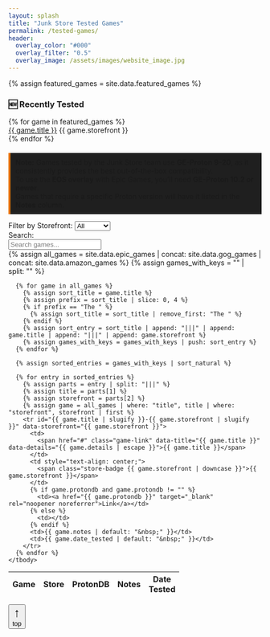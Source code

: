 ```yaml
---
layout: splash
title: "Junk Store Tested Games"
permalink: /tested-games/
header:
  overlay_color: "#000"
  overlay_filter: "0.5"
  overlay_image: /assets/images/website_image.jpg
---
```


<div class="spacer mt-4"></div>

{% assign featured_games = site.data.featured_games %}

<div class="feature-box">
  <h3>🆕 Recently Tested</h3>
  <div class="featured-row">
    {% for game in featured_games %}
      <div class="featured-entry">
        <a href="#{{ game.title | slugify }}-{{ game.storefront | slugify }}">{{ game.title }}</a>
        <span class="store-badge {{ game.storefront | downcase }}">{{ game.storefront }}</span>
      </div>
    {% endfor %}
  </div>
</div>


<p style="border-left: 4px solid #e67300; background-color: #1f1f1f; padding: 10px; margin-top: 20px;">
  <strong>Note:</strong> Games tested by the Junk Store team use <strong>GE-Proton 9-20</strong>, as it consistently provides the best out-of-the-box compatibility.<br>
  To use the <strong>EOS overlay</strong> with Epic Games, you’ll need <strong>GE-Proton 10.2 or newer</strong>.<br>
  Games that require a specific Proton version will have it listed in the <strong>Notes</strong> column.
</p>

<div class="table-controls">
  <div class="filter-group">
    <label for="storefrontFilter">Filter by Storefront:</label>
    <select id="storefrontFilter">
      <option value="All">All</option>
      <option value="Epic">Epic</option>
      <option value="GOG">GOG</option>
      <option value="Amazon">Amazon</option>
    </select>
  </div>

  <div class="search-group">
    <label for="searchInput">Search:</label>
    <div class="search-input-wrapper">
      <input type="text" id="searchInput" placeholder="Search games..." />
    </div>
  </div>
</div>

<!-- <div id="gameModal">
  <div class="modal-content">
    <button id="closeModal" aria-label="Close">&times;</button>
    <h2 id="modalTitle"></h2>
    <div id="modalDetails"></div>
  </div>
</div> -->

<div class="table-scroll-container">
  <table id="gamesTable">
    <thead>
      <tr>
        <th>Game</th>
        <th>Store</th>
        <th>ProtonDB</th>
        <th>Notes</th>
        <th>Date<br>Tested</th>
      </tr>
    </thead>
    <tbody>
      {% assign all_games = site.data.epic_games | concat: site.data.gog_games | concat: site.data.amazon_games %}
      {% assign games_with_keys = "" | split: "" %}

      {% for game in all_games %}
        {% assign sort_title = game.title %}
        {% assign prefix = sort_title | slice: 0, 4 %}
        {% if prefix == "The " %}
          {% assign sort_title = sort_title | remove_first: "The " %}
        {% endif %}
        {% assign sort_entry = sort_title | append: "|||" | append: game.title | append: "|||" | append: game.storefront %}
        {% assign games_with_keys = games_with_keys | push: sort_entry %}
      {% endfor %}

      {% assign sorted_entries = games_with_keys | sort_natural %}

      {% for entry in sorted_entries %}
        {% assign parts = entry | split: "|||" %}
        {% assign title = parts[1] %}
        {% assign storefront = parts[2] %}
        {% assign game = all_games | where: "title", title | where: "storefront", storefront | first %}
        <tr id="{{ game.title | slugify }}-{{ game.storefront | slugify }}" data-storefront="{{ game.storefront }}">
          <td>
            <span href="#" class="game-link" data-title="{{ game.title }}" data-details="{{ game.details | escape }}">{{ game.title }}</span>
          </td>
          <td style="text-align: center;">
            <span class="store-badge {{ game.storefront | downcase }}">{{ game.storefront }}</span>
          </td>
          {% if game.protondb and game.protondb != "" %}
            <td><a href="{{ game.protondb }}" target="_blank" rel="noopener noreferrer">Link</a></td>
          {% else %}
            <td></td>
          {% endif %}
          <td>{{ game.notes | default: "&nbsp;" }}</td>
          <td>{{ game.date_tested | default: "&nbsp;" }}</td>
        </tr>
      {% endfor %}
    </tbody>
  </table>
</div>

<button id="backToTop" title="Back to top" aria-label="Back to top">
  <span style="display:block; font-size:1.5rem;">↑</span>
  <span style="display:block; font-size:0.8rem; font-weight:normal;">top</span>
</button>

<script>
  const storefrontFilter = document.getElementById('storefrontFilter');
  const searchInput = document.getElementById('searchInput');
  const rows = document.querySelectorAll('#gamesTable tbody tr');

  function filterTable() {
    const storeValue = storefrontFilter.value;
    const searchValue = searchInput.value.toLowerCase();

    rows.forEach(row => {
      const store = row.getAttribute('data-storefront');
      const text = row.textContent.toLowerCase();

      const storeMatches = (storeValue === 'All' || store === storeValue);
      const searchMatches = text.includes(searchValue);

      row.style.display = (storeMatches && searchMatches) ? '' : 'none';
    });
  }

  storefrontFilter.addEventListener('change', filterTable);
  searchInput.addEventListener('input', filterTable);

//   // Back to top button logic
//   const backToTopBtn = document.getElementById("backToTop");
//   window.addEventListener("scroll", () => {
//     if (window.scrollY > 300) {
//       backToTopBtn.style.display = "block";
//     } else {
//       backToTopBtn.style.display = "none";
//     }
//   });
//   backToTopBtn.addEventListener("click", () => {
//     window.scrollTo({ top: 0, behavior: "smooth" });
//   });
// </script>

<!--
<script>
  const modal = document.getElementById("gameModal");
  const modalTitle = document.getElementById("modalTitle");
  const modalDetails = document.getElementById("modalDetails");
  const closeModal = document.getElementById("closeModal");

  document.querySelectorAll(".game-link").forEach(link => {
    link.addEventListener("click", function(e) {
      e.preventDefault();
      modalTitle.textContent = this.dataset.title;
      modalDetails.innerHTML = this.dataset.details || "No additional info available.";
      modal.classList.add("show");
    });
  });

  closeModal.addEventListener("click", function () {
    modal.classList.remove("show");
  });

  window.addEventListener("click", function (event) {
    if (event.target === modal) {
      modal.classList.remove("show");
    }
  });
</script>
-->